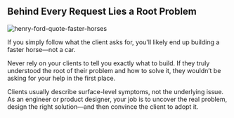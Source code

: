 ## Behind Every Request Lies a Root Problem

![henry-ford-quote-faster-horses](https://github.com/user-attachments/assets/1168ab7c-9818-479c-a187-4b992fc29da2)

If you simply follow what the client asks for, you'll likely end up building a faster horse—not a car.

Never rely on your clients to tell you exactly what to build. If they truly understood the root of their problem and how to solve it, they wouldn’t be asking for your help in the first place.

Clients usually describe surface-level symptoms, not the underlying issue. As an engineer or product designer, your job is to uncover the real problem, design the right solution—and then convince the client to adopt it.
